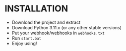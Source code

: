 # INSTALLATION
- Download the project and extract
- Download Python 3.11.x (or any other stable versions)
- Put your webhook/webhooks in `webhooks.txt`
- Run `start.bat`
- Enjoy using!
